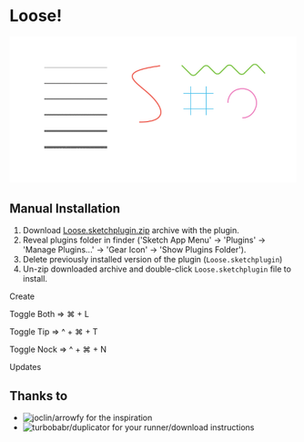 # Loose!

<img src="https://github.com/teeerevor/loose-sketch-plugin/raw/master/doc/intro.gif" />

## Manual Installation

1. Download [Loose.sketchplugin.zip](https://github.com/teeerevor/loose-sketch-plugin/releases/download/1.0.1/Loose.sketchplugin.zip) archive with the plugin.
2. Reveal plugins folder in finder ('Sketch App Menu' -> 'Plugins' -> 'Manage Plugins...' -> 'Gear Icon' -> 'Show Plugins Folder').
3. Delete previously installed version of the plugin (`Loose.sketchplugin`)
4. Un-zip downloaded archive and double-click `Loose.sketchplugin` file to install.

Create

Toggle Both => ⌘ + L

Toggle Tip  => ^ + ⌘ + T

Toggle Nock => ^ + ⌘ + N

Updates

## Thanks to
- ![joclin/arrowfy](https://github.com/joclin/arrowfy) for the inspiration
- ![turbobabr/duplicator](https://github.com/turbobabr/duplicator) for your runner/download instructions
